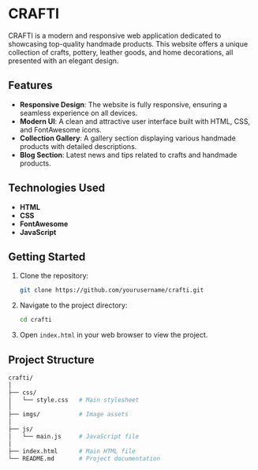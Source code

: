 # CRAFTI

CRAFTI is a modern and responsive web application dedicated to showcasing top-quality handmade products. This website offers a unique collection of crafts, pottery, leather goods, and home decorations, all presented with an elegant design.

## Features

- **Responsive Design**: The website is fully responsive, ensuring a seamless experience on all devices.
- **Modern UI**: A clean and attractive user interface built with HTML, CSS, and FontAwesome icons.
- **Collection Gallery**: A gallery section displaying various handmade products with detailed descriptions.
- **Blog Section**: Latest news and tips related to crafts and handmade products.

## Technologies Used

- **HTML**
- **CSS**
- **FontAwesome**
- **JavaScript**

## Getting Started

1. Clone the repository:
    ```bash
    git clone https://github.com/yourusername/crafti.git
    ```
2. Navigate to the project directory:
    ```bash
    cd crafti
    ```
3. Open `index.html` in your web browser to view the project.

## Project Structure

```bash
crafti/
│
├── css/
│   └── style.css   # Main stylesheet
│
├── imgs/           # Image assets
│
├── js/
│   └── main.js     # JavaScript file
│
├── index.html      # Main HTML file
└── README.md       # Project documentation

